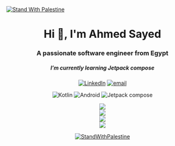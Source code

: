 [![Stand With Palestine](https://raw.githubusercontent.com/TheBSD/StandWithPalestine/main/banner-no-action.svg)](https://thebsd.github.io/StandWithPalestine)

<h1 align="center">Hi 👋, I'm Ahmed Sayed</h1>
<h3 align="center">A passionate software engineer from Egypt</h3>
<h5 align="center"> I’m currently learning Jetpack compose</h3>


<div align="center">

  
[![LinkedIn](https://img.shields.io/badge/LinkedIn-%230077B5.svg?logo=linkedin&logoColor=white)](https://www.linkedin.com/in/ahmedsayed95/) 
[![email](https://img.shields.io/badge/Email-D14836?logo=gmail&logoColor=white)](mailto:ahmedsayed0895@gmail.com) 
  
![Kotlin](https://img.shields.io/badge/Kotlin-0095D5?&style=for-the-badge&logo=kotlin&logoColor=white)
![Android](https://img.shields.io/badge/Android-3DDC84?style=for-the-badge&logo=android&logoColor=white)
![Jetpack compose](https://img.shields.io/badge/Jetpack%20Compose-4285F4?style=for-the-badge&logo=Jetpack%20Compose&logoColor=white)






</div>

<div align="center">
  
![](https://github-readme-stats.vercel.app/api/top-langs/?username=Ahmedsayed0895&theme=date_night&hide_border=false&include_all_commits=true&count_private=true&layout=compact)<br/>
![](https://github-readme-stats.vercel.app/api?username=Ahmedsayed0895&theme=date_night&hide_border=false&include_all_commits=true&count_private=true)<br/>
![](https://nirzak-streak-stats.vercel.app/?user=Ahmedsayed0895&theme=date_night&hide_border=false)<br/>
![](https://github-contributor-stats.vercel.app/api?username=Ahmedsayed0895&theme=date_night&hide&combine_all_yearly_contributions=true)

[![StandWithPalestine](https://raw.githubusercontent.com/TheBSD/StandWithPalestine/main/badges/StandWithPalestine.svg)](https://github.com/TheBSD/StandWithPalestine/blob/main/docs/README.md)

</div>


